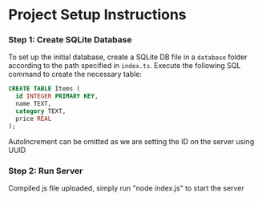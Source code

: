 # Project Setup Instructions

### Step 1: Create SQLite Database
To set up the initial database, create a SQLite DB file in a `database` folder according to the path specified in `index.ts`. Execute the following SQL command to create the necessary table:

```sql
CREATE TABLE Items (
  id INTEGER PRIMARY KEY,
  name TEXT,
  category TEXT,
  price REAL
);
```
AutoIncrement can be  omitted as we are setting the ID on the server using UUID

### Step 2: Run Server

Compiled js file uploaded, simply run "node index.js" to start the server
